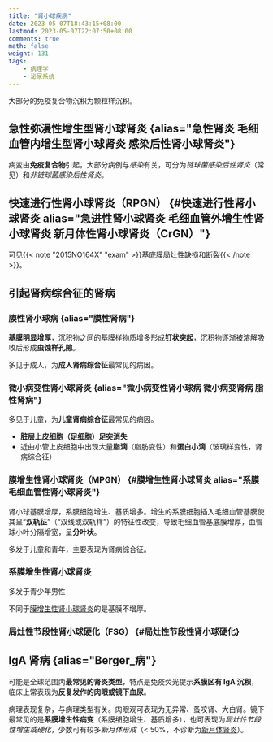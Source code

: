 ```yaml
---
title: "肾小球疾病"
date: 2023-05-07T18:43:15+08:00
lastmod: 2023-05-07T22:07:50+08:00
comments: true
math: false
weight: 131
tags:
    - 病理学
    - 泌尿系统
---
```


<!--more-->

大部分的免疫复合物沉积为颗粒样沉积。

## 急性弥漫性增生型肾小球肾炎 {alias="急性肾炎 毛细血管内增生型肾小球肾炎 感染后性肾小球肾炎"}

病变由**免疫复合物**引起，大部分病例与*感染*有关，可分为*链球菌感染后性肾炎*（常见）和*非链球菌感染后性肾炎*。

## 快速进行性肾小球肾炎（RPGN） {#快速进行性肾小球肾炎 alias="急进性肾小球肾炎 毛细血管外增生性肾小球肾炎 新月体性肾小球肾炎（CrGN）"}

可见{{< note "2015NO164X" "exam" >}}基底膜局灶性缺损和断裂{{< /note >}}。

## 引起肾病综合征的肾病

### 膜性肾小球病 {alias="膜性肾病"}

**基膜明显增厚**，沉积物之间的基膜样物质增多形成**钉状突起**，沉积物逐渐被溶解吸收后形成**虫蚀样孔隙**。

多见于成人，为**成人肾病综合征**最常见的病因。

### 微小病变性肾小球肾炎 {alias="微小病变性肾小球病 微小病变肾病 脂性肾病"}

多见于儿童，为**儿童肾病综合征**最常见的病因。

- **脏层上皮细胞（足细胞）足突消失**
- 近曲小管上皮细胞中出现大量**脂滴**（脂肪变性）和**蛋白小滴**（玻璃样变性，肾病综合征）

### 膜增生性肾小球肾炎（MPGN） {#膜增生性肾小球肾炎 alias="系膜毛细血管性肾小球肾炎"}

肾小球基膜增厚，系膜细胞增生、基质增多。增生的系膜细胞插入毛细血管基膜使其呈“**双轨征**”（“双线或双轨样”）的特征性改变，导致毛细血管基底膜增厚，血管球小叶分隔增宽，呈**分叶状**。

多发于儿童和青年，主要表现为肾病综合征。

### 系膜增生性肾小球肾炎

多发于青少年男性

不同于[膜增生性肾小球肾炎](#膜增生性肾小球肾炎)的是基膜不增厚。

### 局灶性节段性肾小球硬化（FSG） {#局灶性节段性肾小球硬化}

## IgA 肾病 {alias="Berger\_病"}

可能是全球范围内**最常见的肾炎类型**，特点是免疫荧光提示**系膜区有 IgA 沉积**，临床上常表现为**反复发作的肉眼或镜下血尿**。

病理表现复杂，与病理类型有关。肉眼观可表现为无异常、蚤咬肾、大白肾。镜下最常见的是**系膜增生性病变**（系膜细胞增生、基质增多），也可表现为*局灶性节段性增生或硬化*，少数可有较多*新月体形成*（\< 50%，不诊断为[新月体肾炎](#快速进行性肾小球肾炎)）。
